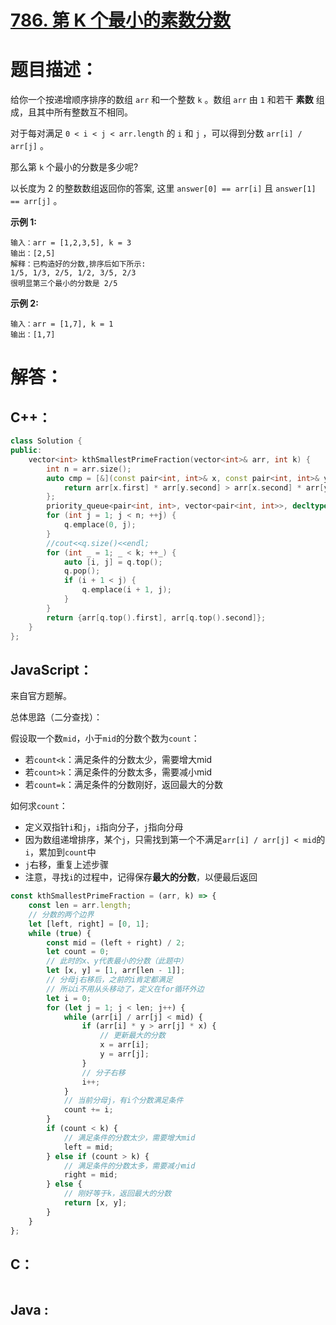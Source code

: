 # [786. 第 K 个最小的素数分数](https://leetcode-cn.com/problems/k-th-smallest-prime-fraction/)

# 题目描述：

给你一个按递增顺序排序的数组 `arr` 和一个整数 `k` 。数组 `arr` 由 `1` 和若干 **素数** 组成，且其中所有整数互不相同。

对于每对满足 `0 < i < j < arr.length` 的 `i` 和 `j` ，可以得到分数 `arr[i] / arr[j]` 。

那么第 `k` 个最小的分数是多少呢? 

以长度为 2 的整数数组返回你的答案, 这里 `answer[0] == arr[i]` 且 `answer[1] == arr[j]` 。



**示例 1:**

```
输入：arr = [1,2,3,5], k = 3
输出：[2,5]
解释：已构造好的分数,排序后如下所示: 
1/5, 1/3, 2/5, 1/2, 3/5, 2/3
很明显第三个最小的分数是 2/5
```

 **示例 2:**

```
输入：arr = [1,7], k = 1
输出：[1,7]
```



# 解答：

## C++：

```cpp
class Solution {
public:
    vector<int> kthSmallestPrimeFraction(vector<int>& arr, int k) {
        int n = arr.size();
        auto cmp = [&](const pair<int, int>& x, const pair<int, int>& y) {
            return arr[x.first] * arr[y.second] > arr[x.second] * arr[y.first];
        };
        priority_queue<pair<int, int>, vector<pair<int, int>>, decltype(cmp)> q(cmp);
        for (int j = 1; j < n; ++j) {
            q.emplace(0, j);
        }
        //cout<<q.size()<<endl;
        for (int _ = 1; _ < k; ++_) {
            auto [i, j] = q.top();
            q.pop();
            if (i + 1 < j) {
                q.emplace(i + 1, j);
            }
        }
        return {arr[q.top().first], arr[q.top().second]};
    }
};
```

## JavaScript：

来自官方题解。

总体思路（二分查找）：

假设取一个数`mid`，小于`mid`的分数个数为`count`：

- 若`count<k`：满足条件的分数太少，需要增大mid
- 若`count>k`：满足条件的分数太多，需要减小mid
- 若`count=k`：满足条件的分数刚好，返回最大的分数

如何求`count`：
- 定义双指针`i`和`j`，`i`指向分子，`j`指向分母
- 因为数组递增排序，某个`j`，只需找到第一个不满足`arr[i] / arr[j] < mid`的`i`，累加到`count`中
- `j`右移，重复上述步骤
- 注意，寻找`i`的过程中，记得保存**最大的分数**，以便最后返回

```javascript
const kthSmallestPrimeFraction = (arr, k) => {
    const len = arr.length;
    // 分数的两个边界
    let [left, right] = [0, 1];
    while (true) {
        const mid = (left + right) / 2;
        let count = 0;
        // 此时的x、y代表最小的分数（此题中）
        let [x, y] = [1, arr[len - 1]];
        // 分母j右移后，之前的i肯定都满足
        // 所以i不用从头移动了，定义在for循环外边
        let i = 0;
        for (let j = 1; j < len; j++) {
            while (arr[i] / arr[j] < mid) {
                if (arr[i] * y > arr[j] * x) {
                    // 更新最大的分数
                    x = arr[i];
                    y = arr[j];
                }
                // 分子右移
                i++;
            }
            // 当前分母j，有i个分数满足条件
            count += i;
        }
        if (count < k) {
            // 满足条件的分数太少，需要增大mid
            left = mid;
        } else if (count > k) {
            // 满足条件的分数太多，需要减小mid
            right = mid;
        } else {
            // 刚好等于k，返回最大的分数
            return [x, y];
        }
    }
};
```

## C：

```c

```

## Java :
```java

```
